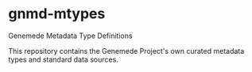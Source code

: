 # gnmd-mtypes
Genemede Metadata Type Definitions

This repository contains the Genemede Project's own curated metadata types and standard data sources.
